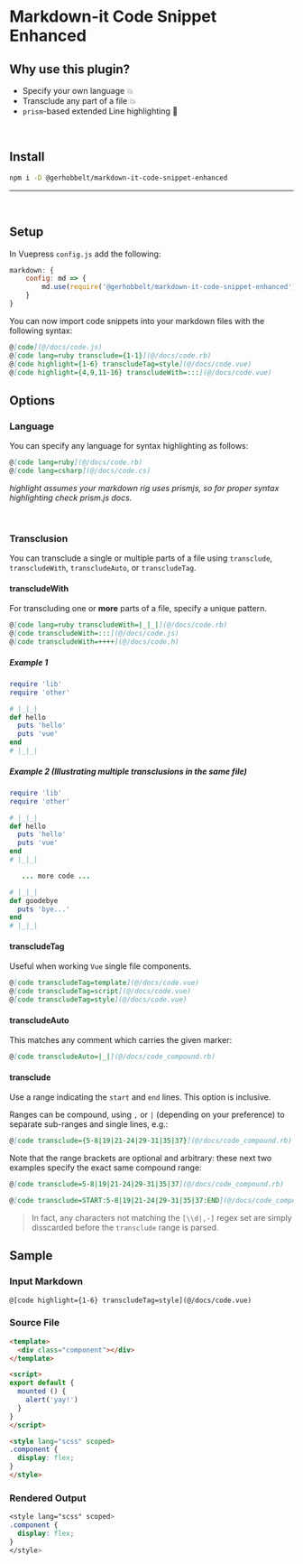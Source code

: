 # Markdown-it Code Snippet Enhanced


## Why use this plugin?

  - Specify your own language :boom:
  - Transclude any part of a file :boom:
  - `prism`-based extended Line highlighting :green_heart:

<br />

## Install

```sh
npm i -D @gerhobbelt/markdown-it-code-snippet-enhanced
```

---
<br />

## Setup

In Vuepress `config.js` add the following: 

```js
markdown: {
    config: md => {
        md.use(require('@gerhobbelt/markdown-it-code-snippet-enhanced'))
    }
}
```

You can now import code snippets into your markdown files with the following syntax:

```md
@[code](@/docs/code.js)
@[code lang=ruby transclude={1-1}](@/docs/code.rb)
@[code highlight={1-6} transcludeTag=style](@/docs/code.vue)
@[code highlight={4,9,11-16} transcludeWith=:::](@/docs/code.vue)
```



## Options

### Language

You can specify any language for syntax highlighting as follows:

```md
@[code lang=ruby](@/docs/code.rb)
@[code lang=csharp](@/docs/code.cs)
```

_highlight assumes your markdown rig uses prismjs, so for proper syntax highlighting check prism.js docs._

<br/>



### Transclusion

You can transclude a single or multiple parts of a file using `transclude`, `transcludeWith`, `transcludeAuto`, or `transcludeTag`.



#### transcludeWith

For transcluding one or **more** parts of a file, specify a unique pattern.

```md
@[code lang=ruby transcludeWith=|_|_|](@/docs/code.rb)
@[code transcludeWith=:::](@/docs/code.js)
@[code transcludeWith=++++](@/docs/code.h)
```


##### Example 1

```rb
require 'lib'  
require 'other'  

# |_|_|
def hello
  puts 'hello'
  puts 'vue'
end
# |_|_|
```

##### Example 2 (Illustrating multiple transclusions in the same file)

```rb
require 'lib'  
require 'other'  

# |_|_|
def hello
  puts 'hello'
  puts 'vue'
end
# |_|_|

   ... more code ...

# |_|_|
def goodebye
  puts 'bye...'
end
# |_|_|
```


#### transcludeTag

Useful when working `Vue` single file components.

```md
@[code transcludeTag=template](@/docs/code.vue)
@[code transcludeTag=script](@/docs/code.vue)
@[code transcludeTag=style](@/docs/code.vue)
```



#### transcludeAuto

This matches any comment which carries the given marker:

```md
@[code transcludeAuto=|_|](@/docs/code_compound.rb)
```


#### transclude

Use a range indicating the `start` and `end` lines. This option is inclusive.

Ranges can be compound, using `,` or `|` (depending on your preference) to separate sub-ranges and single lines, e.g.:

```md
@[code transclude={5-8|19|21-24|29-31|35|37}](@/docs/code_compound.rb)
```

Note that the range brackets are optional and arbitrary: these next two examples specify the exact same compound range:

```md
@[code transclude=5-8|19|21-24|29-31|35|37](@/docs/code_compound.rb)
```

```md
@[code transclude=START:5-8|19|21-24|29-31|35|37:END](@/docs/code_compound.rb)
```

> In fact, any characters not matching the `[\\d|,-]` regex set are simply disscarded before the `transclude` range is parsed.



## Sample

### Input Markdown

```
@[code highlight={1-6} transcludeTag=style](@/docs/code.vue)
```

### Source File 

```html
<template>
  <div class="component"></div>
</template>

<script>
export default {
  mounted () {
    alert('yay!')
  }
}
</script>

<style lang="scss" scoped>
.component {
  display: flex;
}
</style>
```


### Rendered Output

```css
<style lang="scss" scoped>
.component {
  display: flex;
}
</style>
```

